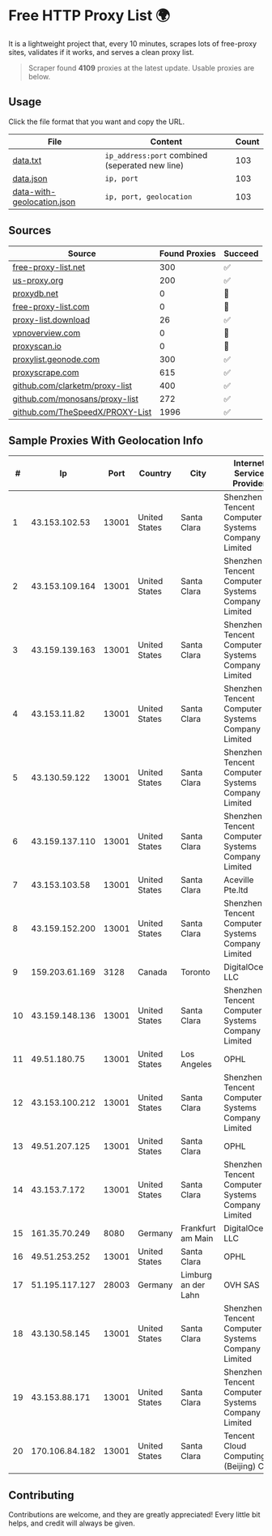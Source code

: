 
# Free HTTP Proxy List 🌍

It is a lightweight project that, every 10 minutes, scrapes lots of free-proxy sites, validates if it works, and serves a clean proxy list.


> Scraper found **4109** proxies at the latest update. Usable proxies are below.

## Usage

Click the file format that you want and copy the URL.


|File|Content|Count|
|----|-------|-----|
|[data.txt](https://raw.githubusercontent.com/themiralay/Proxy-List-World/master/data.txt)|`ip_address:port` combined (seperated new line)|103|
|[data.json](https://raw.githubusercontent.com/themiralay/Proxy-List-World/master/data.json)|`ip, port`|103|
|[data-with-geolocation.json](https://raw.githubusercontent.com/themiralay/Proxy-List-World/master/data-with-geolocation.json)|`ip, port, geolocation`|103|

## Sources

|Source|Found Proxies|Succeed|
|------|-------------|-------|
|[free-proxy-list.net](https://free-proxy-list.net)|300|✅|
|[us-proxy.org](https://www.us-proxy.org)|200|✅|
|[proxydb.net](http://proxydb.net)|0|🚫|
|[free-proxy-list.com](https://free-proxy-list.com/?page=&port=&type%5B%5D=http&type%5B%5D=https&up_time=0&search=Search)|0|🚫|
|[proxy-list.download](https://www.proxy-list.download/HTTP)|26|✅|
|[vpnoverview.com](https://vpnoverview.com/privacy/anonymous-browsing/free-proxy-servers)|0|🚫|
|[proxyscan.io](https://www.proxyscan.io)|0|🚫|
|[proxylist.geonode.com](https://proxylist.geonode.com/api/proxy-list?limit=300&page=1&sort_by=lastChecked&sort_type=desc&protocols=http,https)|300|✅|
|[proxyscrape.com](https://api.proxyscrape.com/v2/?request=displayproxies&protocol=http&timeout=10000&country=all&ssl=all&anonymity=all)|615|✅|
|[github.com/clarketm/proxy-list](https://raw.githubusercontent.com/clarketm/proxy-list/master/proxy-list-raw.txt)|400|✅|
|[github.com/monosans/proxy-list](https://raw.githubusercontent.com/monosans/proxy-list/main/proxies/http.txt)|272|✅|
|[github.com/TheSpeedX/PROXY-List](https://raw.githubusercontent.com/TheSpeedX/PROXY-List/master/http.txt)|1996|✅|


## Sample Proxies With Geolocation Info

|#|Ip|Port|Country|City|Internet Service Provider|
|-|--|----|-------|----|-------------------------|
|1|43.153.102.53|13001|United States|Santa Clara|Shenzhen Tencent Computer Systems Company Limited|
|2|43.153.109.164|13001|United States|Santa Clara|Shenzhen Tencent Computer Systems Company Limited|
|3|43.159.139.163|13001|United States|Santa Clara|Shenzhen Tencent Computer Systems Company Limited|
|4|43.153.11.82|13001|United States|Santa Clara|Shenzhen Tencent Computer Systems Company Limited|
|5|43.130.59.122|13001|United States|Santa Clara|Shenzhen Tencent Computer Systems Company Limited|
|6|43.159.137.110|13001|United States|Santa Clara|Shenzhen Tencent Computer Systems Company Limited|
|7|43.153.103.58|13001|United States|Santa Clara|Aceville Pte.ltd|
|8|43.159.152.200|13001|United States|Santa Clara|Shenzhen Tencent Computer Systems Company Limited|
|9|159.203.61.169|3128|Canada|Toronto|DigitalOcean, LLC|
|10|43.159.148.136|13001|United States|Santa Clara|Shenzhen Tencent Computer Systems Company Limited|
|11|49.51.180.75|13001|United States|Los Angeles|OPHL|
|12|43.153.100.212|13001|United States|Santa Clara|Shenzhen Tencent Computer Systems Company Limited|
|13|49.51.207.125|13001|United States|Santa Clara|OPHL|
|14|43.153.7.172|13001|United States|Santa Clara|Shenzhen Tencent Computer Systems Company Limited|
|15|161.35.70.249|8080|Germany|Frankfurt am Main|DigitalOcean, LLC|
|16|49.51.253.252|13001|United States|Santa Clara|OPHL|
|17|51.195.117.127|28003|Germany|Limburg an der Lahn|OVH SAS|
|18|43.130.58.145|13001|United States|Santa Clara|Shenzhen Tencent Computer Systems Company Limited|
|19|43.153.88.171|13001|United States|Santa Clara|Shenzhen Tencent Computer Systems Company Limited|
|20|170.106.84.182|13001|United States|Santa Clara|Tencent Cloud Computing (Beijing) Co|



## Contributing

Contributions are welcome, and they are greatly appreciated! Every
little bit helps, and credit will always be given.

